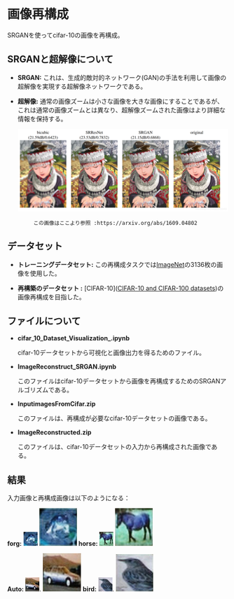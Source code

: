 # 画像再構成

SRGANを使ってcifar-10の画像を再構成。

## SRGANと超解像について

- **SRGAN:** これは、生成的敵対的ネットワーク(GAN)の手法を利用して画像の超解像を実現する超解像ネットワークである。

- **超解像:** 通常の画像ズームは小さな画像を大きな画像にすることであるが、これは通常の画像ズームとは異なり、超解像ズームされた画像はより詳細な情報を保持する。
  
  ![](/pic1.png)
  
           この画像はここより参照 :https://arxiv.org/abs/1609.04802

## データセット

- **トレーニングデータセット:** この再構成タスクでは[ImageNet](https://www.image-net.org/)の3136枚の画像を使用した。

- **再構築のデータセット :** [CIFAR-10]([CIFAR-10 and CIFAR-100 datasets](https://www.cs.toronto.edu/~kriz/cifar.html))の画像再構成を目指した。

## ファイルについて

- **cifar_10_Dataset_Visualization_.ipynb**
  
   cifar-10データセットから可視化と画像出力を得るためのファイル。

- **ImageReconstruct_SRGAN.ipynb**
  
  このファイルはcifar-10データセットから画像を再構成するためのSRGANアルゴリズムである。

- **InputimagesFromCifar.zip**
  
  このファイルは、再構成が必要なcifar-10データセットの画像である。

- **ImageReconstructed.zip**
  
  このファイルは、cifar-10データセットの入力から再構成された画像である。

## 結果

入力画像と再構成画像は以下のようになる：

**forg:**   ![](/pic2-1.jpg)      <img src="pic2-2.jpg" title="" alt="" width="86">      **horse:**  ![](/pic3-1.jpg)       <img src="pic3-2.jpg" title="" alt="" width="86">

**Auto:**  ![](/pic4-1.jpg).     <img src="pic4-2.jpg" title="" alt="" width="87">      **bird:**    ![](/pic5-1.jpg).       <img src="pic5-2.jpg" title="" alt="" width="85"> 
